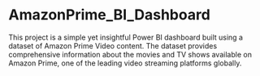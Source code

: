 # AmazonPrime_BI_Dashboard
This project is a simple yet insightful Power BI dashboard built using a dataset of Amazon Prime Video content. The dataset provides comprehensive information about the movies and TV shows available on Amazon Prime, one of the leading video streaming platforms globally.
